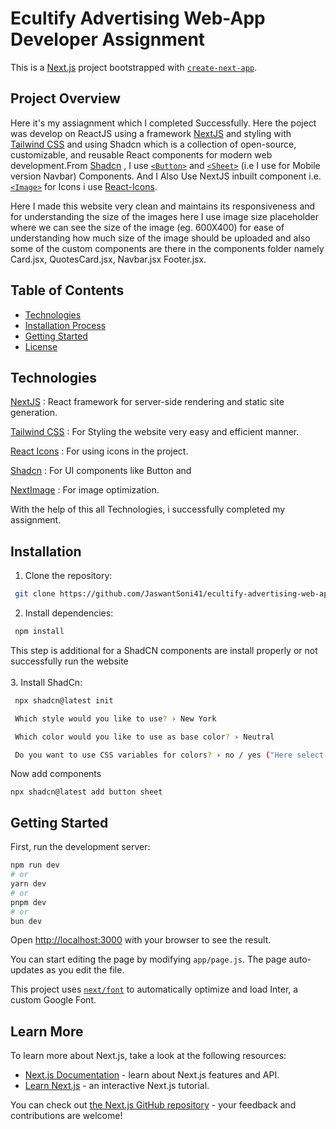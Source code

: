 # Ecultify Advertising Web-App Developer Assignment

This is a [Next.js](https://nextjs.org/) project bootstrapped with [`create-next-app`](https://github.com/vercel/next.js/tree/canary/packages/create-next-app).

## Project Overview
Here it's my assiagnment which I completed Successfully. Here the poject was develop on ReactJS using a framework [NextJS](https://nextjs.org/) and styling with [Tailwind CSS](https://tailwindcss.com/) and using Shadcn which is a collection of open-source, customizable, and reusable React components for modern web development.From [Shadcn](https://ui.shadcn.com/) , I use [`<Button>`](https://ui.shadcn.com/docs/components/button) and [`<Sheet>`](https://ui.shadcn.com/docs/components/sheet) (i.e I use for Mobile version Navbar) Components. And I Also Use NextJS inbuilt component i.e. [`<Image>`](https://nextjs.org/docs/app/api-reference/components/image) for Icons i use [React-Icons](https://react-icons.github.io/react-icons/). <br/>

Here I made this website very clean and maintains its responsiveness and for understanding the size of the images here I use image size placeholder where we can see the size of the image (eg. 600X400) for ease of understanding how much size of the image should be uploaded and also some of the custom components are there in the components folder namely Card.jsx, QuotesCard.jsx, Navbar.jsx Footer.jsx.

## Table of Contents
- [Technologies](#technologies)
- [Installation Process](#installation)
- [Getting Started](#getting)
- [License](#license)

 ## Technologies 
 [NextJS](https://nextjs.org/) : React framework for server-side rendering and static site generation.

 [Tailwind CSS](https://tailwindcss.com/) : For Styling the website very easy and efficient manner.
 
 [React Icons](https://react-icons.github.io/react-icons/) : For using icons in the project.
 
 [Shadcn](https://ui.shadcn.com/) : For UI components like Button and 
 
 [NextImage](https://nextjs.org/docs/app/api-reference/components/image) : For image optimization.
 

With the help of this all Technologies, i successfully completed my assignment.

## Installation
1. Clone the repository:
```bash
 git clone https://github.com/JaswantSoni41/ecultify-advertising-web-app-assignment.git
```

2. Install dependencies:
```bash
 npm install
 ```


This step is additional for a ShadCN components are install properly or not successfully run the website <br><br>
3. Install ShadCn:
```bash
 npx shadcn@latest init

 Which style would you like to use? › New York

 Which color would you like to use as base color? › Neutral

 Do you want to use CSS variables for colors? › no / yes ("Here select Yes")
 ```

 Now add components 
 ```
 npx shadcn@latest add button sheet
 ```

## Getting Started

First, run the development server:

```bash
npm run dev
# or
yarn dev
# or
pnpm dev
# or
bun dev
```

Open [http://localhost:3000](http://localhost:3000) with your browser to see the result.

You can start editing the page by modifying `app/page.js`. The page auto-updates as you edit the file.

This project uses [`next/font`](https://nextjs.org/docs/basic-features/font-optimization) to automatically optimize and load Inter, a custom Google Font.


## Learn More

To learn more about Next.js, take a look at the following resources:

- [Next.js Documentation](https://nextjs.org/docs) - learn about Next.js features and API.
- [Learn Next.js](https://nextjs.org/learn) - an interactive Next.js tutorial.

You can check out [the Next.js GitHub repository](https://github.com/vercel/next.js/) - your feedback and contributions are welcome!


